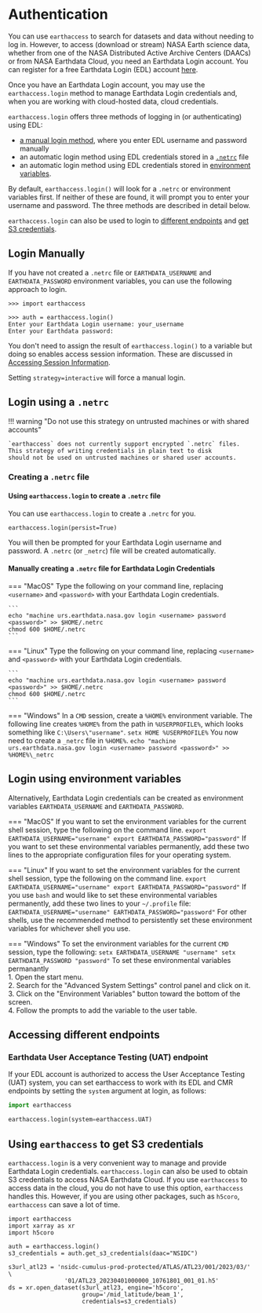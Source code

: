 # Authentication

You can use `earthaccess` to search for datasets and data without needing to log in.
However, to access (download or stream) NASA Earth science data, whether from one of the NASA
Distributed Active Archive Centers (DAACs) or from NASA Earthdata Cloud, you need
an Earthdata Login account.  You can register for a free Earthdata Login (EDL) account [here](https://urs.earthdata.nasa.gov/).  

Once you have an Earthdata Login account, you may use the `earthaccess.login` method to manage Earthdata Login credentials and, when you are working with cloud-hosted data, cloud credentials.

`earthaccess.login` offers three methods of logging in (or authenticating) using EDL:

* [a manual login method](#login-manually), where you enter EDL username and password manually
* an automatic login method using EDL credentials stored in a [`.netrc`](#login-using-a-netrc) file
* an automatic login method using EDL credentials stored in [environment variables](#login-using-environment-variables).

By default, `earthaccess.login()` will look for a `.netrc` or environment variables first.  If neither of these are found, it will prompt you to enter your username and password.  The three methods are described in detail below.  

`earthaccess.login` can also be used to login to [different endpoints](#accessing-different-endpoints) and [get S3 credentials](#using-earthaccess-to-get-credentials).

## Login Manually

If you have not created a `.netrc` file or `EARTHDATA_USERNAME` and `EARTHDATA_PASSWORD` environment variables, you can use the following approach to login.

```
>>> import earthaccess

>>> auth = earthaccess.login()
Enter your Earthdata Login username: your_username
Enter your Earthdata password: 
```

You don't need to assign the result of `earthaccess.login()` to a variable but doing so enables access session information.  These are discussed in [Accessing Session Information]().

Setting `strategy=interactive` will force a manual login.

## Login using a `.netrc`

!!! warning "Do not use this strategy on untrusted machines or with shared accounts" 

    `earthaccess` does not currently support encrypted `.netrc` files.   This strategy of writing credentials in plain text to disk
    should not be used on untrusted machines or shared user accounts.


### Creating a `.netrc` file

#### Using `earthaccess.login` to create a `.netrc` file

You can use `earthaccess.login` to create a `.netrc` for you.
```
earthaccess.login(persist=True)
```
You will then be prompted for your Earthdata Login username and password.  A `.netrc` (or `_netrc`) file will be created automatically.

#### Manually creating a `.netrc` file for Earthdata Login Credentials

=== "MacOS"
    Type the following on your command line, replacing `<username>` and `<password>` with your
    Earthdata Login credentials.
    
    ```
    echo "machine urs.earthdata.nasa.gov login <username> password <password>" >> $HOME/.netrc
    chmod 600 $HOME/.netrc
    ```

=== "Linux"
    Type the following on your command line, replacing `<username>` and `<password>` with your
    Earthdata Login credentials.
    
    ```
    echo "machine urs.earthdata.nasa.gov login <username> password <password>" >> $HOME/.netrc
    chmod 600 $HOME/.netrc
    ```

=== "Windows"
    In a `CMD` session, create a `%HOME%` environment variable.  The following line
    creates `%HOME%` from the path in `%USERPROFILE%`, which looks something like
    `C:\Users\"username"`.
    ```
    setx HOME %USERPROFILE%
    ```
    You now need to create a `_netrc` file in `%HOME%`.
    ```
    echo "machine urs.earthdata.nasa.gov login <username> password <password>" >> %HOME%\_netrc
    ```

## Login using environment variables

Alternatively, Earthdata Login credentials can be created as environment variables `EARTHDATA_USERNAME` and `EARTHDATA_PASSWORD`.

=== "MacOS"
    If you want to set the environment variables for the current shell session, type the following on the command line.
    ```
    export EARTHDATA_USERNAME="username"
    export EARTHDATA_PASSWORD="password"
    ```
    If you want to set these environmental variables permanently, add these two lines to the appropriate configuration files for your operating system.
    

=== "Linux"
    If you want to set the environment variables for the current shell session, type the following on the command line.
    ```
    export EARTHDATA_USERNAME="username"
    export EARTHDATA_PASSWORD="password"
    ```
    If you use `bash` and would like to set these environmental variables permanently, add these two lines to your `~/.profile` file:
    ```
    EARTHDATA_USERNAME="username"
    EARTHDATA_PASSWORD="password"
    ```
    For other shells, use the recommended method to persistently set these environment variables for whichever shell you use.

=== "Windows"
    To set the environment variables for the current `CMD` session, type the following:
    ```
    setx EARTHDATA_USERNAME "username"
    setx EARTHDATA_PASSWORD "password"
    ```
    To set these environmental variables permanantly  
    1. Open the start menu.  
    2. Search for the "Advanced System Settings" control panel and click on it.  
    3. Click on the "Environment Variables" button toward the bottom of the screen.  
    4. Follow the prompts to add the variable to the user table.  


## Accessing different endpoints

### Earthdata User Acceptance Testing (UAT) endpoint

If your EDL account is authorized to access the User Acceptance Testing (UAT) system,
you can set earthaccess to work with its EDL and CMR endpoints
by setting the `system` argument at login, as follows:

```python
import earthaccess

earthaccess.login(system=earthaccess.UAT)

```

## Using `earthaccess` to get S3 credentials

`earthaccess.login` is a very convenient way to manage and provide Earthdata Login credentials.  `earthaccess.login` can also be used to obtain S3 credentials to access NASA Earthdata Cloud.  If you use `earthaccess` to access data in the cloud, you do not have to use this option, `earthaccess` handles this.  However, if you are using other packages, such as `h5coro`, `earthaccess` can save a lot of time.

```
import earthaccess
import xarray as xr
import h5coro

auth = earthaccess.login()
s3_credentials = auth.get_s3_credentials(daac="NSIDC")

s3url_atl23 = 'nsidc-cumulus-prod-protected/ATLAS/ATL23/001/2023/03/' \
                '01/ATL23_20230401000000_10761801_001_01.h5'
ds = xr.open_dataset(s3url_atl23, engine='h5coro', 
                     group='/mid_latitude/beam_1', 
                     credentials=s3_credentials)
```